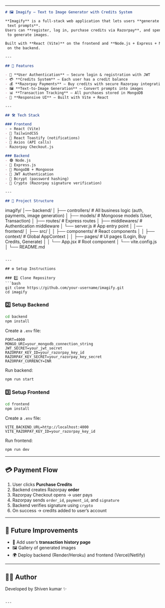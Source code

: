 

---

```markdown
# 🖼️ Imagify – Text to Image Generator with Credits System

**Imagify** is a full-stack web application that lets users **generate AI-powered images from
 text prompts**.  
Users can **register, log in, purchase credits via Razorpay**, and spend credits
 to generate images.  

Built with **React (Vite)** on the frontend and **Node.js + Express + MongoDB**
 on the backend.

---

## 🚀 Features

- 🔑 **User Authentication** – Secure login & registration with JWT
- 💳 **Credits System** – Each user has a credit balance
- 💰 **Razorpay Payments** – Buy credits with secure Razorpay integration
- 🖼️ **Text-to-Image Generation** – Convert prompts into images
- 📊 **Transaction Tracking** – All purchases stored in MongoDB
- 🎨 **Responsive UI** – Built with Vite + React

---

## 🛠 Tech Stack

### Frontend
- ⚛️ React (Vite)
- 🎨 TailwindCSS
- 🔔 React Toastify (notifications)
- 🔗 Axios (API calls)
- Razorpay Checkout.js

### Backend
- 🟢 Node.js
- 🚂 Express.js
- 🍃 MongoDB + Mongoose
- 🔑 JWT Authentication
- 🧂 Bcrypt (password hashing)
- 🔐 Crypto (Razorpay signature verification)

---

## 📂 Project Structure

```

imagify/
│── backend/
│   ├── controllers/      # All business logic (auth, payments, image generation)
│   ├── models/           # Mongoose models (User, Transaction)
│   ├── routes/           # Express routes
│   ├── middlewares/      # Authentication middleware
│   └── server.js         # App entry point
│
│── frontend/
│   ├── src/
│   │   ├── components/   # React components
│   │   ├── context/      # Global AppContext
│   │   ├── pages/        # UI pages (Login, Buy Credits, Generate)
│   │   └── App.jsx       # Root component
│   └── vite.config.js
│
└── README.md

````

---

## ⚙️ Setup Instructions

### 1️⃣ Clone Repository
```bash
git clone https://github.com/your-username/imagify.git
cd imagify
````

### 2️⃣ Setup Backend

```bash
cd backend
npm install
```

Create a `.env` file:

```env
PORT=4000
MONGO_URI=your_mongodb_connection_string
JWT_SECRET=your_jwt_secret
RAZORPAY_KEY_ID=your_razorpay_key_id
RAZORPAY_KEY_SECRET=your_razorpay_key_secret
RAZORPAY_CURRENCY=INR
```

Run backend:

```bash
npm run start
```

### 3️⃣ Setup Frontend

```bash
cd frontend
npm install
```

Create a `.env` file:

```env
VITE_BACKEND_URL=http://localhost:4000
VITE_RAZORPAY_KEY_ID=your_razorpay_key_id
```

Run frontend:

```bash
npm run dev
```

---

## 💳 Payment Flow

1. User clicks **Purchase Credits**
2. Backend creates Razorpay **order**
3. Razorpay Checkout opens → user pays
4. Razorpay sends `order_id`, `payment_id`, and `signature`
5. Backend verifies signature using `crypto`
6. On success → credits added to user’s account

---

## 🎯 Future Improvements

* 📜 Add user’s **transaction history page**
* 🖼️ Gallery of generated images
* 🌍 Deploy backend (Render/Heroku) and frontend (Vercel/Netlify)

---

## 👨‍💻 Author

Developed by Shiven kumar ✨

```

---


```

